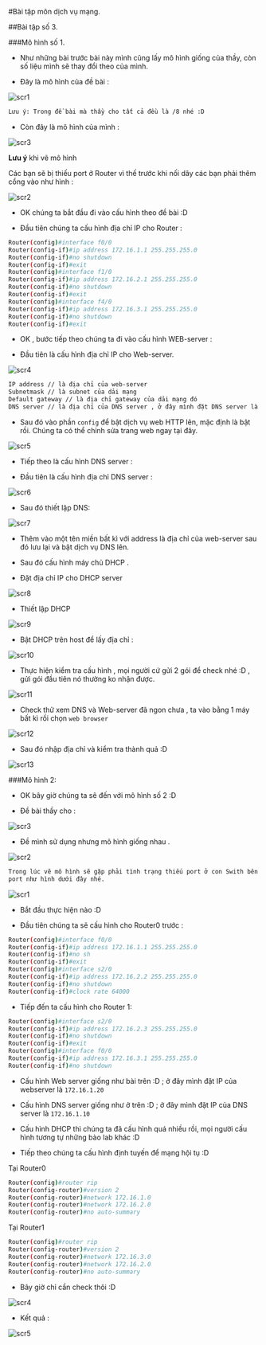 #Bài tập môn dịch vụ mạng.

##Bài tập số 3.

###Mô hình số 1.

- Như những bài trước bài này mình cũng lấy mô hình giống của thầy, còn số liệu mình sẽ thay đổi theo của mình.

- Đây là mô hình của đề bài :

![scr1](http://i.imgur.com/9G8VBau.png)

```sh
Lưu ý: Trong đề bài mà thầy cho tất cả đều là /8 nhé :D
```

- Còn đây là mô hình của mình : 

![scr3](http://i.imgur.com/gWtwOgC.png)

**Lưu ý** khi vẽ mô hình

 Các bạn sẽ bị thiếu port ở Router vì thế trước khi nối dây các bạn phải thêm cổng vào như hình :

![scr2](http://i.imgur.com/RNdPx4P.png)

- OK chúng ta bắt đầu đi vào cấu hình theo đề bài :D

- Đầu tiên chúng ta cấu hình địa chỉ IP cho Router :

```sh
Router(config)#interface f0/0
Router(config-if)#ip address 172.16.1.1 255.255.255.0
Router(config-if)#no shutdown
Router(config-if)#exit
Router(config)#interface f1/0
Router(config-if)#ip address 172.16.2.1 255.255.255.0
Router(config-if)#no shutdown
Router(config-if)#exit
Router(config)#interface f4/0
Router(config-if)#ip address 172.16.3.1 255.255.255.0
Router(config-if)#no shutdown
Router(config-if)#exit
```

- OK , bước tiếp theo chúng ta đi vào cấu hình WEB-server :

- Đầu tiên là cấu hình địa chỉ IP cho Web-server.

![scr4](http://i.imgur.com/i8VnbvA.png)

```sh
IP address // là địa chỉ của web-server
Subnetmask // là subnet của dải mạng
Default gateway // là địa chỉ gateway của dải mạng đó
DNS server // là địa chỉ của DNS server , ở đây mình đặt DNS server là 172.16.2.10 nhưng chưa cấu hình ở DNS server.
```

- Sau đó vào phần `config` để bật dịch vụ web HTTP lên, mặc định là bật rồi. Chúng ta có thể chỉnh sửa trang web ngay tại đây.

![scr5](http://i.imgur.com/5qhXv3F.png)

- Tiếp theo là cấu hình DNS server :

- Đầu tiên là cấu hình địa chỉ DNS server :

![scr6](http://i.imgur.com/dOyoY4C.png)

- Sau đó thiết lập DNS:

![scr7](http://i.imgur.com/BQVsHyL.png)

- Thêm vào một tên miền bất kì với address là địa chỉ của web-server sau đó lưu lại và bật dịch vụ DNS lên.

- Sau đó cấu hình máy chủ DHCP .

- Đặt địa chỉ IP cho DHCP server

![scr8](http://i.imgur.com/ZpwrDpI.png)

- Thiết lập DHCP 

![scr9](http://i.imgur.com/HyJn7Jk.png)

- Bật DHCP trên host để lấy địa chỉ :

![scr10](http://i.imgur.com/GGwgNyR.png)

- Thực hiện kiểm tra cấu hình , mọi người cứ gửi 2 gói để check nhé :D , gửi gói đầu tiên nó thường ko nhận được.

![scr11](http://i.imgur.com/V9LKEKp.png)

- Check thử xem DNS và Web-server đã ngon chưa , ta vào bằng 1 máy bất kì rồi chọn `web browser`

![scr12](http://i.imgur.com/Lmu61H5.png)

- Sau đó nhập địa chỉ và kiểm tra thành quả :D

![scr13](http://i.imgur.com/HWE2hV8.png)


###Mô hình 2:

- OK bây giờ chúng ta sẽ đến với mô hình số 2 :D

- Đề bài thầy cho :

![scr3](http://i.imgur.com/XJMhGv4.png)

- Đề mình sử dụng nhưng mô hình giống nhau .

![scr2](http://i.imgur.com/ojMWUV0.png)

```sh
Trong lúc vẽ mô hình sẽ gặp phải tình trạng thiếu port ở con Swith bên phía DHCP , mọi người nhớ thêm
port như hình dưới đây nhé.
```

![scr1](http://i.imgur.com/iupwhr1.png)

- Bắt đầu thực hiện nào :D 

- Đầu tiên chúng ta sẽ cấu hình cho Router0 trước :

```sh
Router(config)#interface f0/0
Router(config-if)#ip address 172.16.1.1 255.255.255.0
Router(config-if)#no sh
Router(config-if)#exit
Router(config)#interface s2/0
Router(config-if)#ip address 172.16.2.2 255.255.255.0
Router(config-if)#no shutdown
Router(config-if)#clock rate 64000
```

- Tiếp đến ta cấu hình cho Router 1:

```sh
Router(config)#interface s2/0
Router(config-if)#ip address 172.16.2.3 255.255.255.0
Router(config-if)#no shutdown
Router(config-if)#exit
Router(config)#interface f0/0
Router(config-if)#ip address 172.16.3.1 255.255.255.0
Router(config-if)#no shutdown
```
- Cấu hình Web server giống như bài trên :D ; ở đây mình đặt IP của webserver là `172.16.1.20`

- Cấu hình DNS server giống như ở trên :D ; ở đây mình đặt IP của DNS server là `172.16.1.10`

- Cấu hình DHCP thì chúng ta đã cấu hình quá nhiều rồi, mọi người cấu hình tương tự những bào lab khác :D

- Tiếp theo chúng ta cấu hình định tuyến để mạng hội tụ :D

 Tại Router0

```sh
Router(config)#router rip
Router(config-router)#version 2
Router(config-router)#network 172.16.1.0
Router(config-router)#network 172.16.2.0
Router(config-router)#no auto-summary
```

 Tại Router1

```sh
Router(config)#router rip
Router(config-router)#version 2
Router(config-router)#network 172.16.3.0
Router(config-router)#network 172.16.2.0
Router(config-router)#no auto-summary
```

- Bây giờ chỉ cần check thôi :D 

![scr4](http://i.imgur.com/MfUPgmX.png)

- Kết quả :

![scr5](http://i.imgur.com/WLlmrn3.png)